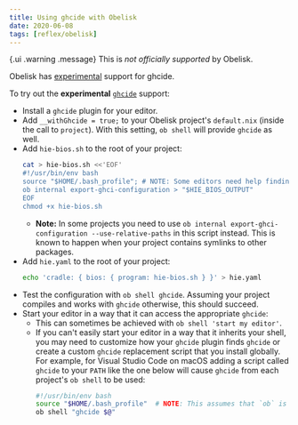 ```yaml
---
title: Using ghcide with Obelisk
date: 2020-06-08
tags: [reflex/obelisk]
---
```


{.ui .warning .message}
This is *not officially supported* by Obelisk.

Obelisk has [experimental](https://github.com/obsidiansystems/obelisk/pull/758#issuecomment-640903184) support for ghcide. 

To try out the **experimental** [`ghcide`](https://github.com/digital-asset/ghcide) support:	

  * Install a `ghcide` plugin for your editor.	
  * Add `__withGhcide = true;` to your Obelisk project's `default.nix` (inside the call to `project`). With this setting, `ob shell` will provide `ghcide` as well.	
  * Add `hie-bios.sh` to the root of your project:	
      ```bash	
      cat > hie-bios.sh <<'EOF'	
      #!/usr/bin/env bash	
      source "$HOME/.bash_profile"; # NOTE: Some editors need help finding 'ob' and this assumes that `ob` is made available on your `$PATH` in `.bash_profile`	
      ob internal export-ghci-configuration > "$HIE_BIOS_OUTPUT"	
      EOF	
      chmod +x hie-bios.sh	
      ```	
      * **Note:** In some projects you need to use `ob internal export-ghci-configuration --use-relative-paths` in this script instead. This is known to happen when your project contains symlinks to other packages.	
  * Add `hie.yaml` to the root of your project:	
      ```bash	
      echo 'cradle: { bios: { program: hie-bios.sh } }' > hie.yaml	
      ```	
  * Test the configuration with `ob shell ghcide`. Assuming your project compiles and works with `ghcide` otherwise, this should succeed.	
  * Start your editor in a way that it can access the appropriate `ghcide`:	
      * This can sometimes be achieved with `ob shell 'start my editor'`.	
      * If you can't easily start your editor in a way that it inherits your shell, you may need to customize how your `ghcide` plugin finds `ghcide` or create a custom `ghcide` replacement script that you install globally. For example, for Visual Studio Code on macOS adding a script called `ghcide` to your `PATH` like the one below will cause `ghcide` from each project's `ob shell` to be used:	
          ```bash	
          #!/usr/bin/env bash	
          source "$HOME/.bash_profile"  # NOTE: This assumes that `ob` is made available on your `$PATH` in `.bash_profile`	
          ob shell "ghcide $@"	
          ```
